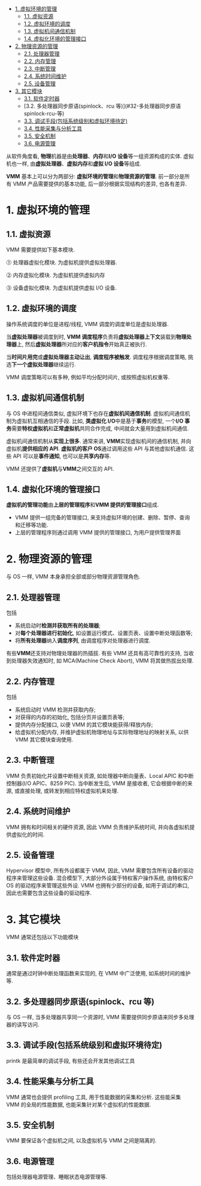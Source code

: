 
<!-- @import "[TOC]" {cmd="toc" depthFrom=1 depthTo=6 orderedList=false} -->

<!-- code_chunk_output -->

- [1. 虚拟环境的管理](#1-虚拟环境的管理)
  - [1.1. 虚拟资源](#11-虚拟资源)
  - [1.2. 虚拟环境的调度](#12-虚拟环境的调度)
  - [1.3. 虚拟机间通信机制](#13-虚拟机间通信机制)
  - [1.4. 虚拟化环境的管理接口](#14-虚拟化环境的管理接口)
- [2. 物理资源的管理](#2-物理资源的管理)
  - [2.1. 处理器管理](#21-处理器管理)
  - [2.2. 内存管理](#22-内存管理)
  - [2.3. 中断管理](#23-中断管理)
  - [2.4. 系统时间维护](#24-系统时间维护)
  - [2.5. 设备管理](#25-设备管理)
- [3. 其它模块](#3-其它模块)
  - [3.1. 软件定时器](#31-软件定时器)
  - [3.2. 多处理器同步原语(spinlock、rcu 等)](#32-多处理器同步原语 spinlock-rcu-等)
  - [3.3. 调试手段(包括系统级别和虚拟环境待定)](#33-调试手段包括系统级别和虚拟环境待定)
  - [3.4. 性能采集与分析工具](#34-性能采集与分析工具)
  - [3.5. 安全机制](#35-安全机制)
  - [3.6. 电源管理](#36-电源管理)

<!-- /code_chunk_output -->

从软件角度看, **物理**机器是由**处理器**、**内存**和**I/O 设备**等一组资源构成的实体. 虚拟机也一样, 由**虚拟处理器**、**虚拟内存**和**虚拟 I/O 设备**等组成.

**VMM** 基本上可以分为两部分: **虚拟环境的管理**和**物理资源的管理**. 前一部分是所有 VMM 产品需要提供的基本功能, 后一部分根据实现结构的差异, 也各有差异.

# 1. 虚拟环境的管理

## 1.1. 虚拟资源

VMM 需要提供如下基本模块.

⓵ 处理器虚拟化模块. 为虚拟机提供虚拟处理器.

⓶ 内存虚拟化模块. 为虚拟机提供虚拟内存

⓷ 设备虚拟化模块. 为虚拟机提供虚拟 I/O 设备.

## 1.2. 虚拟环境的调度

操作系统调度的单位是进程/线程, VMM 调度的调度单位是虚拟处理器.

当**虚拟处理器**被调度到时, **VMM 调度程序**负责将**虚拟处理器上下文**装载到**物理处理器**上, 然后**虚拟处理器**所对应的**客户机指令**开始真正被执行.

当**时间片用完**或**虚拟处理器主动让出**, **调度程序被触发**. 调度程序根据调度策略, 挑选**下一个虚拟处理器**继续运行.

VMM 调度策略可以有多种, 例如平均分配时间片, 或按照虚拟机权重等.

## 1.3. 虚拟机间通信机制

与 OS 中进程间通信类似, 虚拟环境下也存在**虚拟机间通信机制**. 虚拟机间通信机制为虚拟机互相通信的手段. 比如, **类虚拟化 I/O**中是基于**事务**的模型, 一个**I/O 事务**需要**特权虚拟机**和**正常虚拟机**共同合作完成, 中间就会大量用到虚拟机间通信.

虚拟机间通信机制从**实现上很多**. 通常来讲, **VMM**实现虚拟机间的通信机制, 并向虚拟机**提供相应的 API**. **虚拟机的客户 OS**通过调用这些 API 与其他虚拟机通信. 这些 API 可以是**事件通知**, 也可以是**共享内存**等.

VMM 还提供了**虚拟机**与**VMM**之间交互的 API.

## 1.4. 虚拟化环境的管理接口

**虚拟机的管理功能**由**上层的管理程序**和**VMM 提供的管理接口**组成.

- VMM 提供一组完备的管理接口, 来支持虚拟环境的创建、删除、暂停、查询和迁移等功能.
- 上层的管理程序则通过调用 VMM 提供的管理接口, 为用户提供管理界面

# 2. 物理资源的管理

与 OS 一样, VMM 本身承担全部或部分物理资源管理角色.

## 2.1. 处理器管理

包括

- 系统启动时**检测并获取所有的处理器**;
- 对**每个处理器进行初始化**, 如设置运行模式、设置页表、设置中断处理函数等;
- 将**所有处理器**纳入**调度序列**, 由调度程序对处理器进行调度.

有些**VMM**还支持对物理处理器的热插拔. 有些 VMM 还具有高可靠性的支持, 当收到处理器失效通知时, 如 MCA(Machine Check Abort), VMM 将其做热拔出处理.

## 2.2. 内存管理

包括

- 系统启动时 VMM 检测并获取内存;
- 对获得的内存的初始化, 包括分页并设置页表等;
- 提供内存分配接口, 以便 VMM 的其它模块能获得/释放内存;
- 给虚拟机分配内存, 并维护虚拟机物理地址与实际物理地址的映射关系, 以供 VMM 其它模块查询使用.

## 2.3. 中断管理

VMM 负责初始化并设置中断相关资源, 如处理器中断向量表、Local APIC 和中断控制器(I/O APIC、8259 PIC). 当中断发生后, VMM 是接收者, 它会根据中断的来源, 或直接处理, 或转发到相应特权虚拟机来处理.

## 2.4. 系统时间维护

VMM 拥有和时间相关的硬件资源, 因此 VMM 负责维护系统时间, 并向各虚拟机提供虚拟化的时间.

## 2.5. 设备管理

Hypervisor 模型中, 所有外设都属于 VMM, 因此, VMM 需要包含所有设备的驱动程序来管理这些设备. 混合模型下, 大部分外设属于特权客户操作系统, 由特权客户 OS 的驱动程序来管理这些外设. VMM 也拥有少部分的设备, 如用于调试的串口, 因此也需要包含这些设备的驱动程序.

# 3. 其它模块

VMM 通常还包括以下功能模块

## 3.1. 软件定时器

通常是通过时钟中断处理函数来实现的, 在 VMM 中广泛使用, 如系统时间的维护等.

## 3.2. 多处理器同步原语(spinlock、rcu 等)

与 OS 一样, 当多处理器共享同一个资源时, VMM 需要提供同步原语来同步多处理器的读写访问.

## 3.3. 调试手段(包括系统级别和虚拟环境待定)

printk 是最简单的调试手段, 有些还会开发其他调试工具

## 3.4. 性能采集与分析工具

VMM 通常也会提供 profiling 工具, 用于性能数据的采集和分析. 这些能采集 VMM 的全局的性能数据, 也能采集针对某个虚拟机的性能数据.

## 3.5. 安全机制

VMM 要保证各个虚拟机之间, 以及虚拟机与 VMM 之间是隔离的.

## 3.6. 电源管理

包括处理器电源管理、睡眠状态电源管理等.




